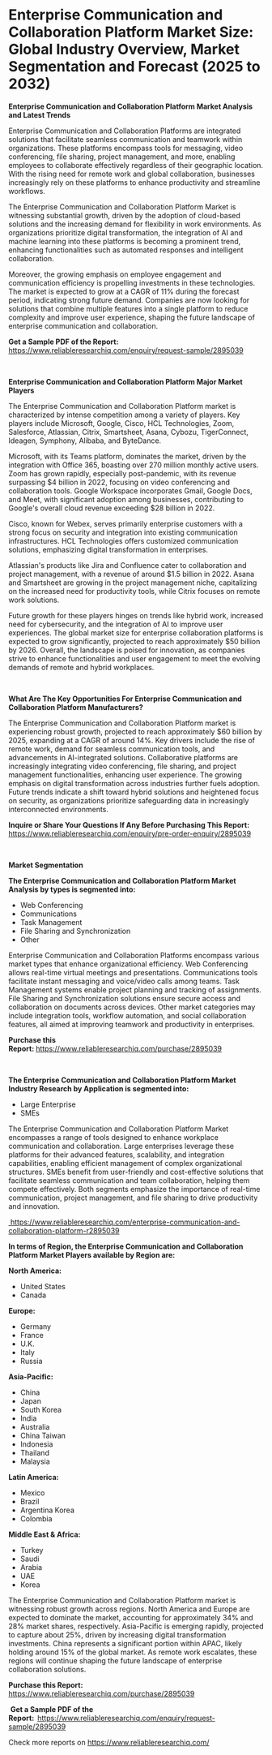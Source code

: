 <p><h1>Enterprise Communication and Collaboration Platform Market Size: Global Industry Overview, Market Segmentation and Forecast (2025 to 2032)</h1></p><p><strong>Enterprise Communication and Collaboration Platform Market Analysis and Latest Trends</strong></p>
<p><p>Enterprise Communication and Collaboration Platforms are integrated solutions that facilitate seamless communication and teamwork within organizations. These platforms encompass tools for messaging, video conferencing, file sharing, project management, and more, enabling employees to collaborate effectively regardless of their geographic location. With the rising need for remote work and global collaboration, businesses increasingly rely on these platforms to enhance productivity and streamline workflows.</p><p>The Enterprise Communication and Collaboration Platform Market is witnessing substantial growth, driven by the adoption of cloud-based solutions and the increasing demand for flexibility in work environments. As organizations prioritize digital transformation, the integration of AI and machine learning into these platforms is becoming a prominent trend, enhancing functionalities such as automated responses and intelligent collaboration.</p><p>Moreover, the growing emphasis on employee engagement and communication efficiency is propelling investments in these technologies. The market is expected to grow at a CAGR of 11% during the forecast period, indicating strong future demand. Companies are now looking for solutions that combine multiple features into a single platform to reduce complexity and improve user experience, shaping the future landscape of enterprise communication and collaboration.</p></p>
<p><strong>Get a Sample PDF of the Report:&nbsp;</strong> <a href="https://www.reliableresearchiq.com/enquiry/request-sample/2895039?utm_campaign=3116&utm_medium=2&utm_source=Github&utm_content=ia&utm_term=15032025&utm_id=enterprise-communication-and-collaboration-platform">https://www.reliableresearchiq.com/enquiry/request-sample/2895039</a></p>
<p>&nbsp;</p>
<p><strong>Enterprise Communication and Collaboration Platform Major Market Players</strong></p>
<p><p>The Enterprise Communication and Collaboration Platform market is characterized by intense competition among a variety of players. Key players include Microsoft, Google, Cisco, HCL Technologies, Zoom, Salesforce, Atlassian, Citrix, Smartsheet, Asana, Cybozu, TigerConnect, Ideagen, Symphony, Alibaba, and ByteDance. </p><p>Microsoft, with its Teams platform, dominates the market, driven by the integration with Office 365, boasting over 270 million monthly active users. Zoom has grown rapidly, especially post-pandemic, with its revenue surpassing $4 billion in 2022, focusing on video conferencing and collaboration tools. Google Workspace incorporates Gmail, Google Docs, and Meet, with significant adoption among businesses, contributing to Google's overall cloud revenue exceeding $28 billion in 2022.</p><p>Cisco, known for Webex, serves primarily enterprise customers with a strong focus on security and integration into existing communication infrastructures. HCL Technologies offers customized communication solutions, emphasizing digital transformation in enterprises.</p><p>Atlassian's products like Jira and Confluence cater to collaboration and project management, with a revenue of around $1.5 billion in 2022. Asana and Smartsheet are growing in the project management niche, capitalizing on the increased need for productivity tools, while Citrix focuses on remote work solutions.</p><p>Future growth for these players hinges on trends like hybrid work, increased need for cybersecurity, and the integration of AI to improve user experiences. The global market size for enterprise collaboration platforms is expected to grow significantly, projected to reach approximately $50 billion by 2026. Overall, the landscape is poised for innovation, as companies strive to enhance functionalities and user engagement to meet the evolving demands of remote and hybrid workplaces.</p></p>
<p>&nbsp;</p>
<p><strong>What Are The Key Opportunities For Enterprise Communication and Collaboration Platform Manufacturers?</strong></p>
<p><p>The Enterprise Communication and Collaboration Platform market is experiencing robust growth, projected to reach approximately $60 billion by 2025, expanding at a CAGR of around 14%. Key drivers include the rise of remote work, demand for seamless communication tools, and advancements in AI-integrated solutions. Collaborative platforms are increasingly integrating video conferencing, file sharing, and project management functionalities, enhancing user experience. The growing emphasis on digital transformation across industries further fuels adoption. Future trends indicate a shift toward hybrid solutions and heightened focus on security, as organizations prioritize safeguarding data in increasingly interconnected environments.</p></p>
<p><strong>Inquire or Share Your Questions If Any Before Purchasing This Report:</strong> <a href="https://www.reliableresearchiq.com/enquiry/pre-order-enquiry/2895039?utm_campaign=3116&utm_medium=2&utm_source=Github&utm_content=ia&utm_term=15032025&utm_id=enterprise-communication-and-collaboration-platform">https://www.reliableresearchiq.com/enquiry/pre-order-enquiry/2895039</a></p>
<p>&nbsp;</p>
<p><strong>Market Segmentation</strong></p>
<p><strong>The Enterprise Communication and Collaboration Platform Market Analysis by types is segmented into:</strong></p>
<p><ul><li>Web Conferencing</li><li>Communications</li><li>Task Management</li><li>File Sharing and Synchronization</li><li>Other</li></ul></p>
<p><p>Enterprise Communication and Collaboration Platforms encompass various market types that enhance organizational efficiency. Web Conferencing allows real-time virtual meetings and presentations. Communications tools facilitate instant messaging and voice/video calls among teams. Task Management systems enable project planning and tracking of assignments. File Sharing and Synchronization solutions ensure secure access and collaboration on documents across devices. Other market categories may include integration tools, workflow automation, and social collaboration features, all aimed at improving teamwork and productivity in enterprises.</p></p>
<p><strong>Purchase this Report:&nbsp;</strong><a href="https://www.reliableresearchiq.com/purchase/2895039?utm_campaign=3116&utm_medium=2&utm_source=Github&utm_content=ia&utm_term=15032025&utm_id=enterprise-communication-and-collaboration-platform">https://www.reliableresearchiq.com/purchase/2895039</a></p>
<p>&nbsp;</p>
<p><strong>The Enterprise Communication and Collaboration Platform Market Industry Research by Application is segmented into:</strong></p>
<p><ul><li>Large Enterprise</li><li>SMEs</li></ul></p>
<p><p>The Enterprise Communication and Collaboration Platform Market encompasses a range of tools designed to enhance workplace communication and collaboration. Large enterprises leverage these platforms for their advanced features, scalability, and integration capabilities, enabling efficient management of complex organizational structures. SMEs benefit from user-friendly and cost-effective solutions that facilitate seamless communication and team collaboration, helping them compete effectively. Both segments emphasize the importance of real-time communication, project management, and file sharing to drive productivity and innovation.</p></p>
<p><a href="https://www.reliableresearchiq.com/enterprise-communication-and-collaboration-platform-r2895039?utm_campaign=3116&utm_medium=2&utm_source=Github&utm_content=ia&utm_term=15032025&utm_id=enterprise-communication-and-collaboration-platform">&nbsp;https://www.reliableresearchiq.com/enterprise-communication-and-collaboration-platform-r2895039</a></p>
<p><strong>In terms of Region, the Enterprise Communication and Collaboration Platform Market Players available by Region are:</strong></p>
<p>
    <p> <strong> North America: </strong>
        <ul>
            <li>United States</li>
            <li>Canada</li>
        </ul>
        </p> 
    <p> <strong> Europe: </strong>
        <ul>
            <li>Germany</li>
            <li>France</li>
            <li>U.K.</li>
            <li>Italy</li>
            <li>Russia</li>
        </ul>
        </p> 
    <p> <strong> Asia-Pacific: </strong>
        <ul>
            <li>China</li>
            <li>Japan</li>
            <li>South Korea</li>
            <li>India</li>
            <li>Australia</li>
            <li>China Taiwan</li>
            <li>Indonesia</li>
            <li>Thailand</li>
            <li>Malaysia</li>
        </ul>
        </p> 
    <p> <strong> Latin America: </strong>
        <ul>
            <li>Mexico</li>
            <li>Brazil</li>
            <li>Argentina Korea</li>
            <li>Colombia</li>
        </ul>
        </p> 
    <p> <strong> Middle East & Africa: </strong>
        <ul>
            <li>Turkey</li>
            <li>Saudi</li>
            <li>Arabia</li>
            <li>UAE</li>
            <li>Korea</li>
        </ul>
    </p>
    </p>
<p><p>The Enterprise Communication and Collaboration Platform market is witnessing robust growth across regions. North America and Europe are expected to dominate the market, accounting for approximately 34% and 28% market shares, respectively. Asia-Pacific is emerging rapidly, projected to capture about 25%, driven by increasing digital transformation investments. China represents a significant portion within APAC, likely holding around 15% of the global market. As remote work escalates, these regions will continue shaping the future landscape of enterprise collaboration solutions.</p></p>
<p><strong>Purchase this Report: </strong><a href="https://www.reliableresearchiq.com/purchase/2895039?utm_campaign=3116&utm_medium=2&utm_source=Github&utm_content=ia&utm_term=15032025&utm_id=enterprise-communication-and-collaboration-platform">https://www.reliableresearchiq.com/purchase/2895039</a></p>
<p>&nbsp;<strong>Get a Sample PDF of the Report:&nbsp;&nbsp;</strong><a href="https://www.reliableresearchiq.com/enquiry/request-sample/2895039?utm_campaign=3116&utm_medium=2&utm_source=Github&utm_content=ia&utm_term=15032025&utm_id=enterprise-communication-and-collaboration-platform">https://www.reliableresearchiq.com/enquiry/request-sample/2895039</a></p>
<p><strong></strong></p>
<p>Check more reports on <a href="https://www.reliableresearchiq.com/?utm_campaign=3116&utm_medium=2&utm_source=Github&utm_content=ia&utm_term=15032025&utm_id=enterprise-communication-and-collaboration-platform">https://www.reliableresearchiq.com/</a></p>